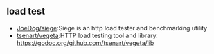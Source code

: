 
## load test

* [JoeDog/siege](https://github.com/JoeDog/siege):Siege is an http load tester and benchmarking utility
* [tsenart/vegeta](https://github.com/tsenart/vegeta):HTTP load testing tool and library. https://godoc.org/github.com/tsenart/vegeta/lib
